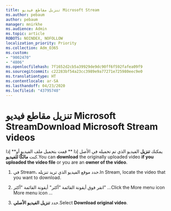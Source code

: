 ```yaml
---
title: تنزيل مقاطع فيديو Microsoft Stream
ms.author: pebaum
author: pebaum
manager: mnirkhe
ms.audience: Admin
ms.topic: article
ROBOTS: NOINDEX, NOFOLLOW
localization_priority: Priority
ms.collection: Adm_O365
ms.custom:
- "9002470"
- "4806"
ms.openlocfilehash: 7f1652d2cb5a39929de9dc90ff6f592fafea09f9
ms.sourcegitcommit: c22283bf54a23cc3989e9a77271e725980eec9e0
ms.translationtype: HT
ms.contentlocale: ar-SA
ms.lasthandoff: 04/23/2020
ms.locfileid: "43795748"
---
```

# <a name="download-microsoft-stream-videos"></a><span data-ttu-id="f7510-102">تنزيل مقاطع فيديو Microsoft Stream</span><span class="sxs-lookup"><span data-stu-id="f7510-102">Download Microsoft Stream videos</span></span>

<span data-ttu-id="f7510-103">يمكنك **تنزيل** الفيديو الذي تم تحميله في الأصل إذا \*\* قمت بتحميل ملف الفيديو أو\*\* إذا كنت **مالكًا للفيديو**.</span><span class="sxs-lookup"><span data-stu-id="f7510-103">You can **download** the originally uploaded video **if you uploaded the video file** or you are an **owner of the video**.</span></span>

1. <span data-ttu-id="f7510-104">في Stream، حدد موقع الفيديو الذي تريد تنزيله.</span><span class="sxs-lookup"><span data-stu-id="f7510-104">In Stream, locate the video that you want to download.</span></span>

2. <span data-ttu-id="f7510-105">انقر فوق أيقونة القائمة "أكثر" أيقونة القائمة "أكثر" *...*</span><span class="sxs-lookup"><span data-stu-id="f7510-105">Click the More menu icon More menu icon *...*</span></span>

3. <span data-ttu-id="f7510-106">حدد **تنزيل الفيديو الأصلي**.</span><span class="sxs-lookup"><span data-stu-id="f7510-106">Select **Download original video**.</span></span>

